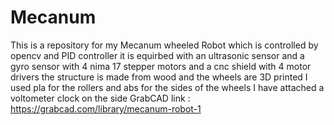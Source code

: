 # Mecanum
This is a repository for my Mecanum wheeled Robot which is controlled by opencv and PID controller
it is equirbed with an ultrasonic sensor and a gyro sensor 
with 4 nima 17 stepper motors and a cnc shield with 4 motor drivers 
the structure is made from wood and the wheels are 3D printed
I used pla for the rollers and abs for the sides of the wheels 
I have attached a voltometer clock on the side 
 GrabCAD link : https://grabcad.com/library/mecanum-robot-1

